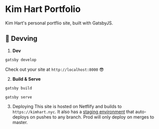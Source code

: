 # Kim Hart Portfolio
Kim Hart's personal portflio site, built with GatsbyJS.

## 🚀 Devving

1.  **Dev**

  ```sh
  gatsby develop
  ```
  Check out your site at `http://localhost:8000` 😎

2. **Build & Serve**
  ```sh
  gatsby build
  ```
  ```sh
  gatsby serve
  ```

3. Deploying
This site is hosted on Netflify and builds to `https://kimhart.nyc`. It also has a [staging environment](https://kimhart-staging.netlify.com/) that auto-deploys on pushes to any branch. Prod will only deploy on merges to master.

